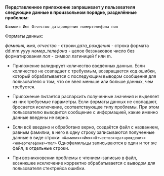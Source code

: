**Пердставленное приложение запрашивает у пользователя следующие данные в произвольном порядке, разделённые пробелом:**

`Фамилия Имя Отчество датарождения номертелефона пол`

Форматы данных:

*фамилия, имя, отчество* - строки
*дата_рождения* - строка формата dd.mm.yyyy
*номер_телефона* - целое беззнаковое число без форматирования
*пол* - символ латиницей f или m.

- Приложение валидирует количество введённых данных. Если количество не совпадает с требуемым, возвращается код ошибки, который обрабатывается с последующим выводом сообщения для пользователя о том, что он ввел меньше или больше данных, чем требуется.

- Приложение пытается распарсить полученные значения и выделяет из них требуемые параметры. Если форматы данных не совпадают, бросается исключение, соответствующее типу проблемы. При этом пользователю выводится сообщение с информацией, какие именно данные введены не верно.

- Если всё введено и обработано верно, создаётся файл с названием, равным фамилии, в него в одну строку записываются полученные данные в  виде строки:
`<Фамилия><Имя><Отчество><датарождения><номертелефона><пол>`
Однофамильцы записываются в один и тот же файл, в отдельные строки.

- При возникновении проблемы с чтением-записью в файл, возникшее исключение корректно обрабатывается с выводом для пользователя стектрейса ошибки.